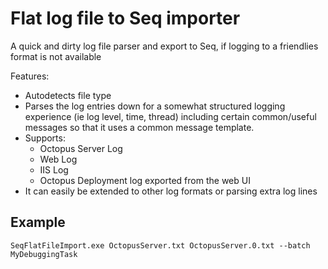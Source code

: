 # Flat log file to Seq importer

A quick and dirty log file parser and export to Seq, if logging to a friendlies format is not available

Features:
- Autodetects file type
- Parses the log entries down for a somewhat structured logging experience (ie log level, time, thread) including certain common/useful messages so that it uses a common message template.
- Supports:
    - Octopus Server Log
    - Web Log
    - IIS Log
    - Octopus Deployment log exported from the web UI
- It can easily be extended to other log formats or parsing extra log lines

## Example

`SeqFlatFileImport.exe OctopusServer.txt OctopusServer.0.txt --batch MyDebuggingTask`
